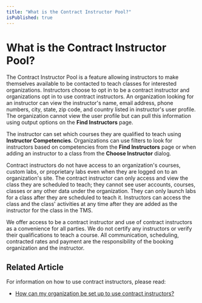 ```yaml
---
title: "What is the Contract Instructor Pool?"
isPublished: true
---
```


# What is the Contract Instructor Pool?

The Contract Instructor Pool is a feature allowing instructors to make themselves available to be contacted to teach classes for interested organizations. Instructors choose to opt in to be a contract instructor and organizations opt in to use contract instructors. An organization looking for an instructor can view the instructor's name, email address, phone numbers, city, state, zip code, and country listed in instructor's user profile. The organization cannot view the user profile but can pull this information using output options on the **Find Instructors** page.

The instructor can set which courses they are qualified to teach using **Instructor Competencies**. Organizations can use filters to look for instructors based on competencies from the **Find Instructors** page or when adding an instructor to a class from the **Choose Instructor** dialog.

Contract instructors do not have access to an organization's courses, custom labs, or proprietary labs even when they are logged on to an organization's site. The contract instructor can only access and view the class they are scheduled to teach; they cannot see user accounts, courses, classes or any other data under the organization. They can only launch labs for a class after they are scheduled to teach it. Instructors can access the class and the class' activities at any time after they are added as the instructor for the class in the TMS.

We offer access to be a contract instructor and use of contract instructors as a convenience for all parties. We do not certify any instructors or verify their qualifications to teach a course. All communication, scheduling, contracted rates and payment are the responsibility of the booking organization and the instructor.

## Related Article
For information on how to use contract instructors, please read:

- [How can my organization be set up to use contract instructors?](set-up-organization-to-use-contract-instructors.md)
